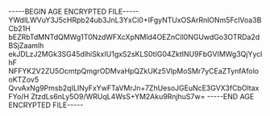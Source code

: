 -----BEGIN AGE ENCRYPTED FILE-----
YWdlLWVuY3J5cHRpb24ub3JnL3YxCi0+IFgyNTUxOSArRnlONm5FclVoa3BCb21H
bEZRbTdMNTdQMWg1T0NzdWFXcXpNMld4OEZnCll0NGUwdGo3OTRDa2dBSjZaamlh
ekJDLzJ2MGk3SG45dlhiSkxIU1gxS2sKLS0tIG04ZktINU9FbGVIMWg3QjYyclhF
NFFYK2V2ZU5OcmtpQmgrODMvaHpQZkUKz5VlpMoSMr7yCEaZTynfAfolooKTZov5
QvvAxNg9Pmsb2qILINyFxYwFTaVMrJn+7ZhUesoJGEuNcE3GVX3fCbOltaxFYo/H
ZtzdLs6nLy5O9/WRUqL4WsS+YM2Aku9RnjhuS7w=
-----END AGE ENCRYPTED FILE-----
